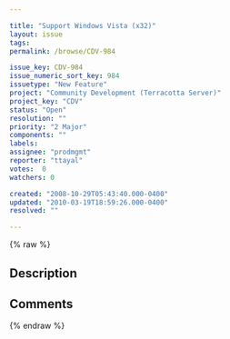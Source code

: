 ```yaml
---

title: "Support Windows Vista (x32)"
layout: issue
tags: 
permalink: /browse/CDV-984

issue_key: CDV-984
issue_numeric_sort_key: 984
issuetype: "New Feature"
project: "Community Development (Terracotta Server)"
project_key: "CDV"
status: "Open"
resolution: ""
priority: "2 Major"
components: ""
labels: 
assignee: "prodmgmt"
reporter: "ttayal"
votes:  0
watchers: 0

created: "2008-10-29T05:43:40.000-0400"
updated: "2010-03-19T18:59:26.000-0400"
resolved: ""

---
```




{% raw %}



## Description

<div markdown="1" class="description">



</div>

## Comments



{% endraw %}
